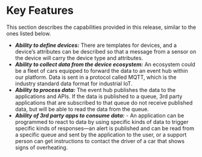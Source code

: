 # Key Features

This section describes the capabilities provided in this release, similar to the ones listed below.

* **_Ability to define devices:_** There are templates for devices, and a device’s attributes can be described so that a message from a sensor on the device will carry the device type and attributes.
* **_Ability to collect data from the device ecosystem:_** An ecosystem could be a fleet of cars equipped to forward the data to an event hub within our platform. Data is sent in a protocol called MQTT, which is the industry standard data format for industrial IoT.
* **_Ability to process data:_** The event hub publishes the data to the applications and APIs. If the data is published to a queue, 3rd party applications that are subscribed to that queue do not receive published data, but will be able to read the data from the queue.
* **_Ability of 3rd party apps to consume data:_** - An application can be programmed to react to data by using specific kinds of data to trigger specific kinds of responses—an alert is published and can be read from a specific queue and sent by the application to the user, or a support person can get instructions to contact the driver of a car that shows signs of overheating.
